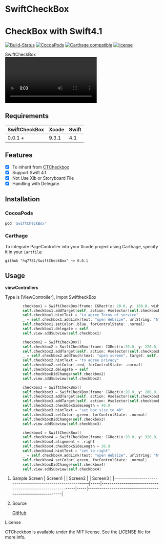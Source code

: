 # SwiftCheckBox
CheckBox with Swift4.1
==================
[![Build-Status](https://api.travis-ci.org/hirohisa/PageController.svg?branch=master)](https://travis-ci.org/hirohisa/PageController)
[![CocoaPods](https://img.shields.io/cocoapods/v/PageController.svg)](https://cocoapods.org/pods/PageController)
[![Carthage compatible](https://img.shields.io/badge/Carthage-compatible-4BC51D.svg?style=flat)](https://github.com/Carthage/Carthage)
[![license](https://img.shields.io/badge/license-MIT-000000.svg)](https://github.com/hirohisa/ImageLoaderSwift/blob/master/LICENSE)

SwiftCheckBox  
![sample](/video.avi)

Requirements
----------
SwiftCheckBox  | Xcode | Swift
-------------- | ----- | -----
0.0.1 +        | 9.3.1 | 4.1


Features
----------

- [x] To inherit from [CTCheckbox](https://github.com/rizumita/CTCheckbox)
- [x] Support Swift 4.1
- [x] Not Use Xib or Storyboard File
- [x] Handling with Delegate.

Installation
----------

### CocoaPods

```ruby
pod 'SwiftCheckBox'
```

### Carthage
  To integrate PageController into your Xcode project using Carthage, specify it in your `Cartfile`:

```
github "hq7781/SwiftCheckBox" ~> 0.0.1
```



Usage
----------

**viewControllers**

Type is [ViewController], Impot SwiftheckBox

```swift
        checkbox1 = SwiftCheckBox(frame: CGRect(x: 20.0, y: 180.0, width:(self.view.frame.width - 40), height: 20.0))
        self.checkbox1.addTarget(self, action: #selector(self.checkboxDidChange(_:)), for: .valueChanged)
        self.checkbox1.hintText = "to agree Terms of service"
        _ = self.checkbox1.addLink(text: "open Websize", urlString: "http://www.enixsoft.com", color: .blue)
        self.checkbox1.setColor(.blue, forControlState: .normal)
        self.checkbox1.delegate = self
        self.view.addSubview(self.checkbox1)
```

```swift
        checkbox2 = SwiftCheckBox()
        self.checkbox2 = SwiftCheckBox(frame: CGRect(x:20.0, y: 220.0, width: (self.view.frame.width - 40), height: 20.0))
        self.checkbox2.addTarget(self, action: #selector(self.checkboxDidChange(_:)), for: .valueChanged)
        _ = self.checkbox2.addTouch(text: "open screen", target: self, action: #selector(self.checkboxTapGesture(_:)), color: .red)
        self.checkbox2.hintText = "to agree privacy"
        self.checkbox2.setColor(.red, forControlState: .normal)
        self.checkbox2.delegate = self
        self.checkboxDidChange(self.checkbox2)
        self.view.addSubview(self.checkbox2)
```


```swift
        checkbox3 = SwiftCheckBox()
        self.checkbox3 = SwiftCheckBox(frame: CGRect(x:20.0, y: 260.0, width:(self.view.frame.width - 20), height: 40.0))
        self.checkbox3.addTarget(self, action: #selector(self.checkboxDidChange(_:)), for: .valueChanged)
        self.checkbox3.addTarget(self, action: #selector(self.checkboxDidTouch(_:)), for: .touchUpInside)
        self.checkbox3.checkboxSideLength = 40.0
        self.checkbox3.hintText = "set box size to 40"
        self.checkbox3.setColor(.green, forControlState: .normal)
        self.checkboxDidChange(self.checkbox3)
        self.view.addSubview(self.checkbox3)
```

```swift
        checkbox4 = SwiftCheckBox()
        self.checkbox4 = SwiftCheckBox(frame: CGRect(x:20.0, y: 320.0, width:(self.view.frame.width - 40), height: 30.0))
        self.checkbox4.alignment = .right
        self.checkbox4.checkboxSideLength = 30.0
        self.checkbox4.hintText = "set to right"
        _ = self.checkbox4.addLink(text: "open Websize", urlString: "http://www.enixsoft.com", color: .blue)
        self.checkbox4.setColor(.green, forControlState: .normal)
        self.checkboxDidChange(self.checkbox4)
        self.view.addSubview(self.checkbox4)
```
1. Sample Screen
    |                           Screen1                           |     |                           Screen2                           |     |                           Screen3                           |
    |-------------------------------------------------------------|-----|-------------------------------------------------------------|-----|-------------------------------------------------------------|

1. Source

    [GitHub](https://github.com/hq7781/SwiftCheckBox.git)
    
License

CTCheckbox is available under the MIT license. See the LICENSE file for more info.
